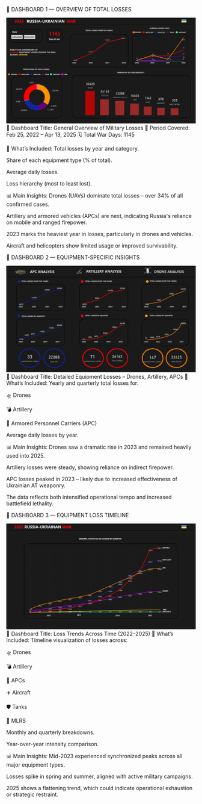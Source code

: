 📌 DASHBOARD 1 — OVERVIEW OF TOTAL LOSSES

![Image alt](https://github.com/YakymivLuybomyr/2022-Russia-Ukraine-War/blob/main/DATA/WAR%202022%20dashboard%201.png)
🧩 Dashboard Title: General Overview of Military Losses
📅 Period Covered: Feb 25, 2022 – Apr 13, 2025
🗓️ Total War Days: 1145

📍 What’s Included:
Total losses by year and category.

Share of each equipment type (% of total).

Average daily losses.

Loss hierarchy (most to least lost).

📊 Main Insights:
Drones (UAVs) dominate total losses – over 34% of all confirmed cases.

Artillery and armored vehicles (APCs) are next, indicating Russia's reliance on mobile and ranged firepower.

2023 marks the heaviest year in losses, particularly in drones and vehicles.

Aircraft and helicopters show limited usage or improved survivability.

📌 DASHBOARD 2 — EQUIPMENT-SPECIFIC INSIGHTS

![Image alt](https://github.com/YakymivLuybomyr/2022-Russia-Ukraine-War/blob/main/DATA/WAR%202022%20dashboard%202.png)
🧩 Dashboard Title: Detailed Equipment Losses – Drones, Artillery, APCs
📍 What’s Included:
Yearly and quarterly total losses for:

🛸 Drones

💣 Artillery

🚛 Armored Personnel Carriers (APC)

Average daily losses by year.

📊 Main Insights:
Drones saw a dramatic rise in 2023 and remained heavily used into 2025.

Artillery losses were steady, showing reliance on indirect firepower.

APC losses peaked in 2023 – likely due to increased effectiveness of Ukrainian AT weaponry.

The data reflects both intensified operational tempo and increased battlefield lethality.

📌 DASHBOARD 3 — EQUIPMENT LOSS TIMELINE

![Image alt](https://github.com/YakymivLuybomyr/2022-Russia-Ukraine-War/blob/main/DATA/WAR%202022%20dashboard%203.png)
🧩 Dashboard Title: Loss Trends Across Time (2022–2025)
📍 What’s Included:
Timeline visualization of losses across:

🛸 Drones

💣 Artillery

🚛 APCs

✈️ Aircraft

🛡️ Tanks

🚀 MLRS

Monthly and quarterly breakdowns.

Year-over-year intensity comparison.

📊 Main Insights:
Mid-2023 experienced synchronized peaks across all major equipment types.

Losses spike in spring and summer, aligned with active military campaigns.

2025 shows a flattening trend, which could indicate operational exhaustion or strategic restraint.



